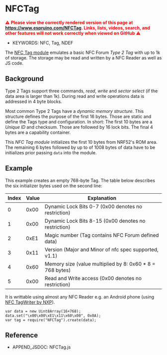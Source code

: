 <!--- Copyright (c) 2018 Andreas Dröscher. See the file LICENSE for copying permission. -->
NFCTag
======

<span style="color:red">:warning: **Please view the correctly rendered version of this page at https://www.espruino.com/NFCTag. Links, lists, videos, search, and other features will not work correctly when viewed on GitHub** :warning:</span>

* KEYWORDS: NFC, Tag, NDEF

The [NFC Tag module](/modules/NFCTag.js) emulates a basic NFC Forum *Type 2 Tag*
with up to 1k of storage. The storage may be read and written by a NFC Reader as
well as JS code.

Background
----------

Type 2 Tags support three commands, *read*, *write* and *sector select* (if the
data area is larger than 1k). During read and write operations data is addressed
in 4 byte blocks.

Most common Type 2 Tags have a *dynamic memory structure*. This structure defines
the purpose of the first 16 bytes. Those are static and define the Tags type and
configuration. In short: The first 10 bytes are a *Unique ID* and checksum.
Those are followed by 16 lock bits. The final 4 bytes are a capability container.

This *NFC Tag module* initializes the first 10 bytes from NRF52's ROM area. The
remaining 6 bytes followed by up to of 1008 bytes of data have to be initializes
prior passing `data` into the module.

Example
-------

This example creates an empty 768-byte Tag. The table below describes the six
initializer bytes used on the second line:

| Index | Value | Explanation                                               |
|-------|-------|-----------------------------------------------------------|
|     0 |  0x00 | Dynamic Lock Bits 0-7 (0x00 denotes no restriction)       |
|     1 |  0x00 | Dynamic Lock Bits 8-15 (0x00 denotes no restriction)      |
|     2 |  0xE1 | Magic number (Tag contains NFC Forum defined data)        |
|     3 |  0x11 | Version (Major and Minor of nfc spec supported, v1.1)     |
|     4 |  0x60 | Memory size (value multiplied by 8: 0x60 * 8 = 768 bytes) |
|     5 |  0x00 | Read and Write access (0x00 denotes no restriction)       |

It is writtable using almost any NFC Reader e.g. an Android phone (using [NFC TagWriter by NXP](https://play.google.com/store/apps/details?id=com.nxp.nfc.tagwriter)).

```
var data = new Uint8Array(16+768);
data.set("\x00\x00\xE1\x11\x60\x00", 0x0A);
var tag = require("NFCTag").create(data);
```

Reference
---------

* APPEND_JSDOC: NFCTag.js
